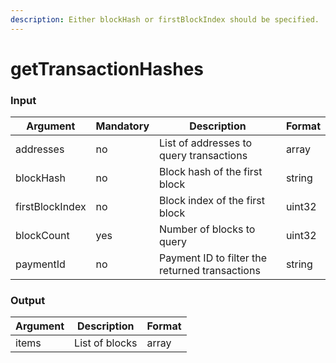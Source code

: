 ```yaml
---
description: Either blockHash or firstBlockIndex should be specified.
---
```


# getTransactionHashes

### Input

| Argument        | Mandatory | Description                                    | Format |
| --------------- | --------- | ---------------------------------------------- | ------ |
| addresses       | no        | List of addresses to query transactions        | array  |
| blockHash       | no        | Block hash of the first block                  | string |
| firstBlockIndex | no        | Block index of the first block                 | uint32 |
| blockCount      | yes       | Number of blocks to query                      | uint32 |
| paymentId       | no        | Payment ID to filter the returned transactions | string |

### Output

| Argument | Description    | Format |
| -------- | -------------- | ------ |
| items    | List of blocks | array  |

